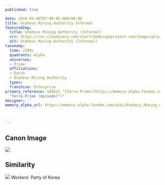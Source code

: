 ```yaml
---
published: true

date: 2019-04-06T07:00:00.000+00:00
title: Orpheus Mining Authority Informal
featuredImg:
  title: Orpheus Mining Authority (Informal)
  src: https://res.cloudinary.com/startrekdesignproject-com/image/upload/v1566607266/OrpheusMiningAuthorityInformal.png
  alt: Orpheus Mining Authority (Informal)
taxonomy:
  time: 2100s
  quadrants: Alpha
  universes:
  - Prime
  affiliations:
  - Earth
  - Orpheus Mining Authority
  types:
  franchise: Enterprise
primary_reference: S04E21 "[Terra Prime](https://memory-alpha.fandom.com/wiki/Terra_Prime
  "Terra Prime (episode)")"
designer: ''
memory_alpha_url: https://memory-alpha.fandom.com/wiki/Orpheus_Mining_colony



---
```

## Canon Image

![](https://res.cloudinary.com/startrekdesignproject-com/image/upload/v1566607267/ENT-Demons-OrpheusMiningInformal2.jpg)

## Similarity


![](https://res.cloudinary.com/startrekdesignproject-com/image/upload/v1566629524/Workers_-Party-of-Korea_sotqkp.jpg) Workers' Party of Korea 